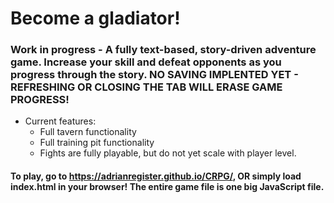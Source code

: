 # Become a gladiator!

### Work in progress - A fully text-based, story-driven adventure game. Increase your skill and defeat opponents as you progress through the story. NO SAVING IMPLENTED YET - REFRESHING OR CLOSING THE TAB WILL ERASE GAME PROGRESS!
- Current features:
  - Full tavern functionality
  - Full training pit functionality
  - Fights are fully playable, but do not yet scale with player level.

#### To play, go to https://adrianregister.github.io/CRPG/, OR simply load index.html in your browser! The entire game file is one big JavaScript file.
